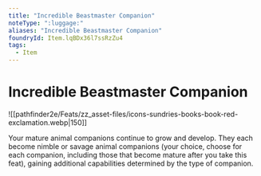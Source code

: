 ```yaml
---
title: "Incredible Beastmaster Companion"
noteType: ":luggage:"
aliases: "Incredible Beastmaster Companion"
foundryId: Item.lqBDx36l7ssRzZu4
tags:
  - Item
---
```


# Incredible Beastmaster Companion
![[pathfinder2e/Feats/zz_asset-files/icons-sundries-books-book-red-exclamation.webp|150]]

Your mature animal companions continue to grow and develop. They each become nimble or savage animal companions (your choice, choose for each companion, including those that become mature after you take this feat), gaining additional capabilities determined by the type of companion.
